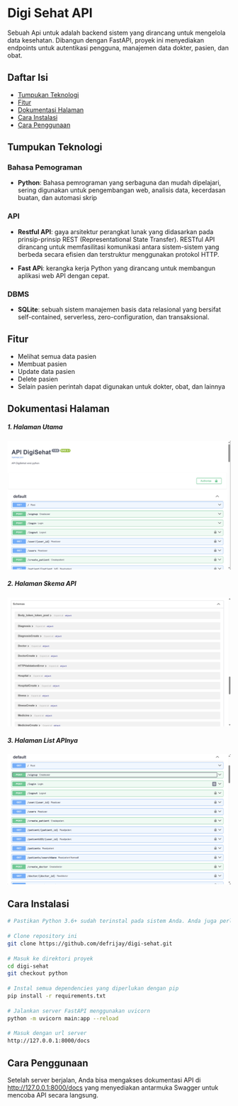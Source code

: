 # Digi Sehat API
Sebuah Api untuk adalah backend sistem yang dirancang untuk mengelola data kesehatan. Dibangun dengan FastAPI, proyek ini menyediakan endpoints untuk autentikasi pengguna, manajemen data dokter, pasien, dan obat.


## Daftar Isi
- [Tumpukan Teknologi](#tumpukan-teknologi)
- [Fitur](#fitur)
- [Dokumentasi Halaman](#dokumentasi-halaman)
- [Cara Instalasi](#cara-instalasi)
- [Cara Penggunaan](#cara-penggunaan)

## Tumpukan Teknologi
### Bahasa Pemograman
- **Python**: Bahasa pemrograman yang serbaguna dan mudah dipelajari, sering digunakan untuk pengembangan web, analisis data, kecerdasan buatan, dan automasi skrip

### API
- **Restful API**: gaya arsitektur perangkat lunak yang didasarkan pada prinsip-prinsip REST (Representational State Transfer). RESTful API dirancang untuk memfasilitasi komunikasi antara sistem-sistem yang berbeda secara efisien dan terstruktur menggunakan protokol HTTP.

- **Fast APi**:  kerangka kerja Python yang dirancang untuk membangun aplikasi web API dengan cepat.

### DBMS
- **SQLite**: sebuah sistem manajemen basis data relasional yang bersifat self-contained, serverless, zero-configuration, dan transaksional. 

## Fitur
- Melihat semua data pasien
- Membuat pasien
- Update data pasien
- Delete pasien
- Selain pasien perintah dapat digunakan untuk dokter, obat, dan lainnya

## Dokumentasi Halaman
##### 1. Halaman Utama
![Dokumentasi Halaman](Documentation.png)
##### 2. Halaman Skema API
![Dokumentasi Halaman](Documentation2.png)
##### 3. Halaman List APInya
![Dokumentasi Halaman](Documentation3.png)

## Cara Instalasi
```bash
# Pastikan Python 3.6+ sudah terinstal pada sistem Anda. Anda juga perlu pip untuk mengelola pustaka Python.

# Clone repository ini
git clone https://github.com/defrijay/digi-sehat.git

# Masuk ke direktori proyek
cd digi-sehat
git checkout python

# Instal semua dependencies yang diperlukan dengan pip
pip install -r requirements.txt

# Jalankan server FastAPI menggunakan uvicorn
python -m uvicorn main:app --reload

# Masuk dengan url server
http://127.0.0.1:8000/docs

```

## Cara Penggunaan
Setelah server berjalan, Anda bisa mengakses dokumentasi API di http://127.0.0.1:8000/docs yang menyediakan antarmuka Swagger untuk mencoba API secara langsung.

